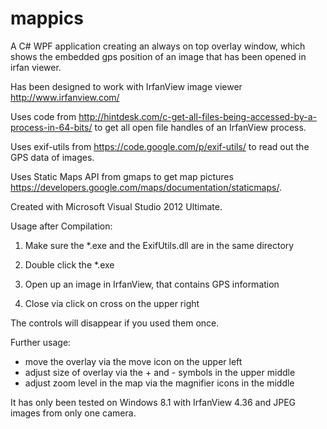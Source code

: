 # mappics
A C# WPF application creating an always on top overlay window, which shows the embedded gps position of an image that has been opened in irfan viewer.

Has been designed to work with IrfanView image viewer http://www.irfanview.com/

Uses code from http://hintdesk.com/c-get-all-files-being-accessed-by-a-process-in-64-bits/ to get all open file handles of an IrfanView process.

Uses exif-utils from https://code.google.com/p/exif-utils/ to read out the GPS data of images.

Uses Static Maps API from gmaps to get map pictures https://developers.google.com/maps/documentation/staticmaps/.

Created with Microsoft Visual Studio 2012 Ultimate.

Usage after Compilation:
1. Make sure the *.exe and the ExifUtils.dll are in the same directory

2. Double click the *.exe

3. Open up an image in IrfanView, that contains GPS information

4. Close via click on cross on the upper right

The controls will disappear if you used them once.

Further usage:
- move the overlay via the move icon on the upper left
- adjust size of overlay via the + and - symbols in the upper middle
- adjust zoom level in the map via the magnifier icons in the middle

It has only been tested on Windows 8.1 with IrfanView 4.36 and JPEG images from only one camera.
